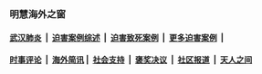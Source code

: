 
### 明慧海外之窗

####  [武汉肺炎](indexes/365.md?t=01191500) &nbsp;|&nbsp;  [迫害案例综述](indexes/328.md?t=01191500) &nbsp;|&nbsp; [迫害致死案例](indexes/277.md?t=01191500)  &nbsp;|&nbsp; [更多迫害案例](indexes/81.md?t=01191500)  &nbsp;|&nbsp; 
####  [时事评论](indexes/251.md?t=01191500) &nbsp;|&nbsp; [海外简讯](indexes/245.md?t=01191500)&nbsp;|&nbsp;  [社会支持](indexes/140.md?t=01191500) &nbsp;|&nbsp; [褒奖决议](indexes/282.md?t=01191500) &nbsp;|&nbsp; [社区报道](indexes/91.md?t=01191500)  &nbsp;|&nbsp; [天人之间](indexes/78.md?t=01191500) 

